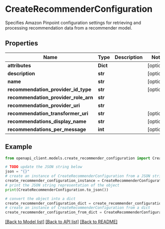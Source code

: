# CreateRecommenderConfiguration

Specifies Amazon Pinpoint configuration settings for retrieving and processing recommendation data from a recommender model.

## Properties

Name | Type | Description | Notes
------------ | ------------- | ------------- | -------------
**attributes** | **Dict** |  | [optional] 
**description** | **str** |  | [optional] 
**name** | **str** |  | [optional] 
**recommendation_provider_id_type** | **str** |  | [optional] 
**recommendation_provider_role_arn** | **str** |  | 
**recommendation_provider_uri** | **str** |  | 
**recommendation_transformer_uri** | **str** |  | [optional] 
**recommendations_display_name** | **str** |  | [optional] 
**recommendations_per_message** | **int** |  | [optional] 

## Example

```python
from openapi_client.models.create_recommender_configuration import CreateRecommenderConfiguration

# TODO update the JSON string below
json = "{}"
# create an instance of CreateRecommenderConfiguration from a JSON string
create_recommender_configuration_instance = CreateRecommenderConfiguration.from_json(json)
# print the JSON string representation of the object
print(CreateRecommenderConfiguration.to_json())

# convert the object into a dict
create_recommender_configuration_dict = create_recommender_configuration_instance.to_dict()
# create an instance of CreateRecommenderConfiguration from a dict
create_recommender_configuration_from_dict = CreateRecommenderConfiguration.from_dict(create_recommender_configuration_dict)
```
[[Back to Model list]](../README.md#documentation-for-models) [[Back to API list]](../README.md#documentation-for-api-endpoints) [[Back to README]](../README.md)



